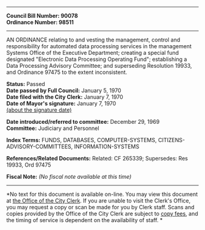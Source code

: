 * * * * *  
  
**Council Bill Number: [](#h0)[](#h2)90078**   
**Ordinance Number: 98511**  
  
* * * * *  
  
AN ORDINANCE relating to and vesting the management, control and responsibility for automated data processing services in the management Systems Office of the Executive Department; creating a special fund designated "Electronic Data Processing Operating Fund"; establishing a Data Processing Advisory Committee; and superseding Resolution 19933, and Ordinance 97475 to the extent inconsistent.  
  
**Status:** Passed   
**Date passed by Full Council:** January 5, 1970   
**Date filed with the City Clerk:** January 7, 1970   
**Date of Mayor's signature:** January 7, 1970   
[(about the signature date)](/~public/approvaldate.htm)   
  
  
**Date introduced/referred to committee:** December 29, 1969   
**Committee:** Judiciary and Personnel   
  
**Index Terms:** FUNDS, DATABASES, COMPUTER-SYSTEMS, CITIZENS-ADVISORY-COMMITTEES, INFORMATION-SYSTEMS  
  
**References/Related Documents:** Related: CF 265339; Supersedes: Res 19933, Ord 97475  
  
**Fiscal Note:** *(No fiscal note available at this time)*  
  
* * * * *  
  
*No text for this document is available on-line. You may view this document at [the Office of the City Clerk](http://www.seattle.gov/leg/clerk/contactUs.htm). If you are unable to visit the Clerk's Office, you may request a copy or scan be made for you by Clerk staff. Scans and copies provided by the Office of the City Clerk are subject to [copy fees](http://clerk.seattle.gov/~public/clerkfees.htm), and the timing of service is dependent on the availability of staff. *  
  
  
